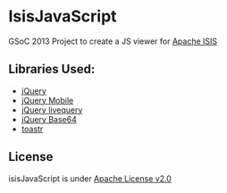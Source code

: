 # IsisJavaScript

GSoC 2013 Project to create a JS viewer for [Apache ISIS](http://isis.apache.org/)


## Libraries Used:
* [jQuery](http://jquery.com/)
* [jQuery Mobile](http://jquerymobile.com/)
* [jQuery livequery](https://github.com/brandonaaron/livequery/)
* [jQuery Base64](https://github.com/yatt/jquery.base64/)
* [toastr](https://github.com/CodeSeven/toastr/)

## License
isisJavaScript is under [Apache License v2.0](http://www.apache.org/licenses/LICENSE-2.0)